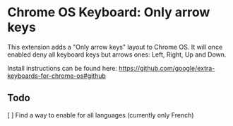 # Chrome OS Keyboard: Only arrow keys

This extension adds a "Only arrow keys" layout to Chrome OS.
It will once enabled deny all keyboard keys but arrows ones: Left, Right, Up and Down.

Install instructions can be found here: https://github.com/google/extra-keyboards-for-chrome-os#github

## Todo

[ ] Find a way to enable for all languages (currently only French)
